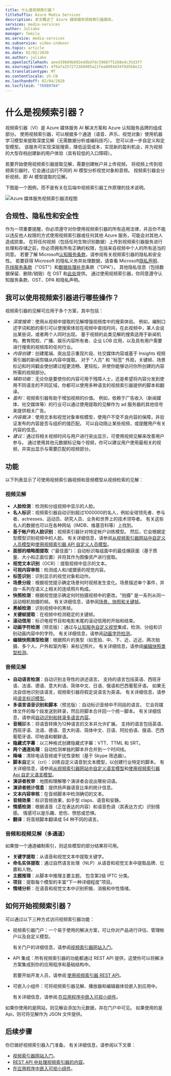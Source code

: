 ```yaml
---
title: 什么是视频索引器？
titleSuffix: Azure Media Services
description: 本文概述了 Azure 媒体服务视频索引器服务。
services: media-services
author: Juliako
manager: femila
ms.service: media-services
ms.subservice: video-indexer
ms.topic: article
ms.date: 02/02/2020
ms.author: juliako
ms.openlocfilehash: aee4390d9b892eddbd7dc59887f5268e4c35d3f7
ms.sourcegitcommit: 4f6a7a2572723b0405a21fea0894d34f9d5b8e12
ms.translationtype: MT
ms.contentlocale: zh-CN
ms.lasthandoff: 02/04/2020
ms.locfileid: "76989784"
---
```

# <a name="what-is-video-indexer"></a>什么是视频索引器？

视频索引器（VI）是 Azure 媒体服务 AI 解决方案和 Azure 认知服务品牌的组成部分。 使用视频索引器，可以根据多个通道（语音、声乐、视觉对象）使用机器学习模型来提取深度见解（无需数据分析或编码技巧）。 您可以进一步自定义和定型模型。 该服务可实现深层搜索，降低运营成本，实现新的盈利机会，并为视频的大型存档创建新的用户体验（具有较低的入口障碍）。

若要开始使用视频索引器提取见解，需要创建帐户并上传视频。 将视频上传到视频索引器时，它会通过运行不同的 AI 模型分析视觉对象和音频。 视频索引器会分析视频，即 AI 模型提取的见解。

下图是一个图例，而不是有关在后端中视频索引器工作原理的技术说明。

![Azure 媒体服务视频索引器流程图](./media/video-indexer-overview/model-chart.png)

## <a name="compliance-privacy-and-security"></a>合规性、隐私性和安全性
 
作为一项重要提醒，你必须遵守对你使用视频索引器的所有适用法律，并且你不能以违反他人权限的方式使用视频索引器或任何其他 Azure 服务，可能会对其他人造成损害。 在将任何视频（包括任何生物识别数据）上传到视频索引器服务进行处理和存储之前，你必须拥有所有正确的权限，包括来自视频中个人的所有适当的同意。 若要了解 Microsoft[认知服务条款](https://azure.microsoft.com/support/legal/cognitive-services-compliance-and-privacy/)，请参阅有关视频索引器的隐私和安全性。 若要获得 Microsoft 的隐私义务并处理数据，请查看 Microsoft[隐私声明](https://privacy.microsoft.com/PrivacyStatement)、[在线服务条款](https://www.microsoft.com/licensing/product-licensing/products)（"OST"）和[数据处理补充](https://www.microsoftvolumelicensing.com/DocumentSearch.aspx?Mode=3&DocumentTypeId=67)条款（"DPA"）。 其他隐私信息（包括数据保留、删除/销毁）在 OST 和[此处](faq.md)提供。 通过使用视频索引器，你同意遵守认知服务条款、OST、DPA 和隐私声明。

## <a name="what-can-i-do-with-video-indexer"></a>我可以使用视频索引器进行哪些操作？

视频索引器的见解可应用于多个方案，其中包括：

* *深度搜索*：使用从视频中提取的见解增强视频库中的搜索体验。 例如，编制口述字词和脸的索引可以使搜索体验在视频中查找时间，在此视频中，某人会说出某些词，或者两个人同时出现。 基于视频的此类见解的搜索适用于新闻机构、教育院校、广播、娱乐内容所有者、企业 LOB 应用，以及具有用户需要进行搜索的视频库的任何行业。
* *内容创建*：创建尾端、突出显示重现片段、社交媒体内容或基于 Insights 视频索引器的新闻剪辑从内容中提取。 对于 "人员" 和 "标签" 外观，关键帧、场景标记和时间戳会使创建过程更流畅、更轻松，并使你能够访问你所创建的内容所需的视频部分。
* *辅助功能*：无论你是要使你的内容可用于残障人士，还是希望将内容分发到使用不同语言的不同区域，你都可以使用多种语言的视频索引器提供的脚本和翻译。
* *盈利*：视频索引器有助于增加视频的价值。 例如，依赖于广告收入（新闻媒体、社交媒体等）的行业可以通过使用提取的见解作为 ad 服务器的其他信号来提供相关广告。
* *内容裁决*：使用文本和视觉对象审核模型，使用户不受不良内容的保障，并验证发布的内容是否与组织的值匹配。 可以自动阻止某些视频，或提醒用户有关内容的信息。
* *建议*：通过将相关视频时间与用户进行突出显示，可使用视频见解来改善用户参与。 通过使用其他元数据标记每个视频，你可以建议用户使用最相关的视频，并突出显示与需要匹配的视频部分。

## <a name="features"></a>功能

以下列表显示了可使用视频索引器视频和音频模型从视频检索的见解：

### <a name="video-insights"></a>视频见解

* **人脸检测**：检测和分组视频中显示的人脸。
* **名人标识**：视频索引器自动识别超过1000000的名人，例如全球领先者、参与者、actresses、运动员、研究人员、业务和世界上的技术领导者。 有关这些名人的数据也可以在各种网站（IMDB、维基百科等）上找到。
* **基于帐户的人脸识别**：视频索引器针对特定帐户训练模型。 然后，它会根据定型模型识别视频中的人脸。 有关详细信息，请参阅[从视频索引器网站中自定义人员模型](customize-person-model-with-website.md)和[使用视频索引器 API 自定义人员模型](customize-person-model-with-api.md)。
* **面部的缩略图提取**（"最佳面"）：自动标识每组面中的最佳捕获面（基于质量、大小和正面位置）并将其作为图像资产进行提取。
* **视觉文本识别**（OCR）：提取视频中显示的文本。
* **可视内容审核**：检测成人和/或猥亵的视觉内容。
* **标签识别**：识别显示的视觉对象和动作。
* **场景分段**：根据视觉提示确定场景何时视频发生变化。场景描述单个事件，并由一系列在语义上相关的连续照片构成。
* **快照检测**：根据视觉提示确定何时拍摄视频中的更改。"拍摄" 是一系列从同一运动相机拍摄的帧。 有关详细信息，请参阅[场景、快照和关键帧](scenes-shots-keyframes.md)。
* **黑帧检测**：识别视频中的黑帧。
* **关键帧提取**：在视频中检测稳定的关键帧。
* **滚动信用**：标识电视节目和电影末尾的滚动信用的开始和结束。
* **动画字符检测**（预览版）：通过与[认知服务自定义视觉](https://azure.microsoft.com/services/cognitive-services/custom-vision-service/)集成，检测、分组和识别动画内容中的字符。 有关详细信息，请参阅[动画字符检测](animated-characters-recognition.md)。
* **编辑快照类型检测**：根据照片的类型（如宽拍、中、下、近、近近、两次拍摄、多个人、户外和室内等）来标记照片。 有关详细信息，请参阅[编辑快照类型检测](scenes-shots-keyframes.md#editorial-shot-type-detection)。

### <a name="audio-insights"></a>音频见解

* **自动语言检测**：自动识别主导性的讲述语言。 支持的语言包括英语、西班牙语、法语、德语、意大利语、简体中文、日语、俄语和巴西葡萄牙语。 如果无法自信地识别该语言，视频索引器将假定说语言为英语。 有关详细信息，请参阅[语言标识模型](language-identification-model.md)。
* **多语言语音识别和脚本**（预览版）：自动标识音频中不同段的语言。 它会将媒体文件的每个段发送到转录，然后将脚本合并回一个统一脚本。 有关详细信息，请参阅[自动识别和转录多语言内容](multi-language-identification-transcription.md)。
* **音频**脚本：将语音转换为12种语言的文本并允许扩展。 支持的语言包括英语、西班牙语、法语、德语、意大利语、简体中文、日语、阿拉伯语、俄语、巴西葡萄牙语、印地语和朝鲜语。
* **隐藏式字幕**：以三种格式创建隐藏式字幕：VTT、TTML 和 SRT。
* **两个通道处理**：自动检测单独的脚本并合并到一个时间线。
* **降噪**：清除电话音频或干扰性录制（基于 Skype 筛选器）。
* **脚本自**定义（cri）：训练自定义语音到文本模型，以创建行业特定的脚本。 有关详细信息，请参阅[从视频索引器网站中自定义语言模型](customize-language-model-with-website.md)和[使用视频索引器 Api 自定义语言模型](customize-language-model-with-api.md)。
* **演讲者枚举**：地图和理解哪个演讲者会说出哪些词语。
* **演讲者统计信息**：提供扬声器语音比率的统计信息。
* **文本内容审核**：在音频脚本中检测确切的文本。
* **音频效果**：标识音频效果，如手型 claps、语音和安静。
* **情感检测**：根据语音（正在表达的内容）和语音色调（其表达方式）识别情感。 情感可以是乐趣、悲伤、愤怒或恐惧。
* **翻译**：将音频脚本翻译成 54 种不同的语言。

### <a name="audio-and-video-insights-multi-channels"></a>音频和视频见解（多通道）

如果按一个通道编制索引，则这些模型的部分结果将可用。

* **关键字提取**：从语音和视觉文本中提取关键字。
* **命名实体提取**：通过自然语言处理（NLP）从语音和视觉文本中提取品牌、位置和人物。
* **主题推理**：从脚本中推理主要主题。 包含第2级 IPTC 分类。
* **项目**：提取每个模型的丰富“下一种详细程度”项目。
* **情绪分析**：在语音和视觉文本中识别积极、消极和中性情绪。

## <a name="how-can-i-get-started-with-video-indexer"></a>如何开始视频索引器？

可以通过以下三种方式访问视频索引器功能：

* 视频索引器门户：一个易于使用的解决方案，可让你对产品进行评估、管理帐户以及自定义模型。

    有关门户的详细信息，请参阅[视频索引器网站入门](video-indexer-get-started.md)。  

* API 集成：所有视频索引器的功能都通过 REST API 提供，这使你可以将解决方案集成到你的应用程序和基础结构中。

    若要开始开发人员，请参阅 [使用视频索引器 REST API](video-indexer-use-apis.md)。

* 可嵌入小组件：可将视频索引器见解、播放器和编辑器体验嵌入到应用中。

    有关详细信息，请参阅 [在应用程序中嵌入可视小组件](video-indexer-embed-widgets.md)。

如果你使用的是网站，则见解会添加为元数据，并在门户中可见。 如果使用的是 Api，则可将见解作为 JSON 文件提供。

## <a name="next-steps"></a>后续步骤

你已做好视频索引器入门准备。 有关详细信息，请参阅以下文章：

- [视频索引器网站入门](video-indexer-get-started.md)。
- [REST API 中处理视频索引器的内容](video-indexer-use-apis.md)。
- [在应用程序中嵌入可视小组件](video-indexer-embed-widgets.md)。
